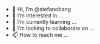 - 👋 Hi, I’m @stefanobang
- 👀 I’m interested in ...
- 🌱 I’m currently learning ...
- 💞️ I’m looking to collaborate on ...
- 📫 How to reach me ...

<!---
stefanobang/stefanobang is a ✨ special ✨ repository because its `README.md` (this file) appears on your GitHub profile.
You can click the Preview link to take a look at your changes.
--->
